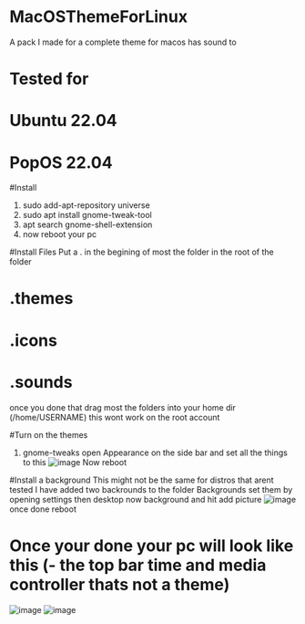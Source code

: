 # MacOSThemeForLinux
A pack I made for a complete theme for macos has sound to
# Tested for 
# Ubuntu 22.04
# PopOS 22.04

#Install
1. sudo add-apt-repository universe
2. sudo apt install gnome-tweak-tool
3. apt search gnome-shell-extension
4. now reboot your pc

#Install Files
Put a . in the begining of most the folder in the root of the folder
# .themes
# .icons
# .sounds
once you done that drag most  the folders into your home dir (/home/USERNAME) this wont work on the root account

#Turn on the themes
1. gnome-tweaks
open Appearance on the side bar and set all the things to this
![image](https://user-images.githubusercontent.com/120220105/223001491-61688a4a-f3e7-440e-86c3-3fd2bda23e85.png)
Now reboot

#Install a background
This might not be the same for distros that arent tested
I have added two backrounds to the folder Backgrounds set them by opening settings then desktop now background and hit add picture
![image](https://user-images.githubusercontent.com/120220105/223001787-cc2f3ab2-8fd4-4359-8e3e-ab3741ab4496.png)
once done reboot

# Once your done your pc will look like this (- the top bar time and media controller thats not a theme)
![image](https://user-images.githubusercontent.com/120220105/223002134-a228774d-4d99-460f-86b8-2eb7f977740c.png)
![image](https://user-images.githubusercontent.com/120220105/223002170-5cff2ed5-6d86-4306-93b7-905cb669cd4c.png)
